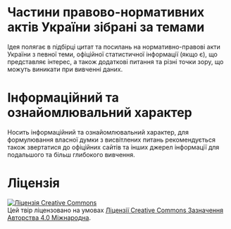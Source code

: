 # Частини правово-нормативних актів України зібрані за темами
Ідея полягає в підбірці цитат та посилань на нормативно-правові акти України з певної теми, офіційної статистичної інформації (якщо є), що представляє інтерес, а також додаткові питання та різні точки зору, що можуть виникати при вивченні даних.

# Інформаційний та ознайомлювальний характер
Носить інформаційний та ознайомлювальний характер, для формулювання власної думки з висвітлених питань рекомендується також звертатися до офіційних сайтів та інших джерел інформації для подальшого та більш глибокого вивчення.

# Ліцензія
[![Ліцензія Creative Commons](https://i.creativecommons.org/l/by/4.0/88x31.png)](http://creativecommons.org/licenses/by/4.0/)  
Цей твір ліцензовано на умовах [Ліцензії Creative Commons Зазначення Авторства 4.0 Міжнародна](http://creativecommons.org/licenses/by/4.0/).

